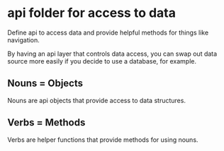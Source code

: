# api folder for access to data

Define api to access data and provide helpful methods for things like navigation.

By having an api layer that controls data access, you can swap out data source more easily if you decide to use a database, for example.

## Nouns = Objects

Nouns are api objects that provide access to data structures.

## Verbs = Methods

Verbs are helper functions that provide methods for using nouns.
